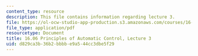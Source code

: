 ```yaml
---
content_type: resource
description: This file contains information regarding lecture 3.
file: https://ol-ocw-studio-app-production.s3.amazonaws.com/courses/16-06-principles-of-automatic-control-fall-2012/d829ca3b36b2bbbbe9a544cc3dbe5f29_MIT16_06F12_Lecture_3.pdf
file_type: application/pdf
resourcetype: Document
title: 16.06 Principles of Automatic Control, Lecture 3
uid: d829ca3b-36b2-bbbb-e9a5-44cc3dbe5f29
---
```

